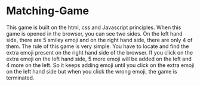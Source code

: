 # Matching-Game
This game is built on the html, css and Javascript principles. When this game is opened in the browser, you can see two sides.
On the left hand side, there are 5 smiley emoji and on the right hand side, there are only 4 of them. The rule of this game is
very simple. You have to locate and find the extra emoji present on the right hand side of the browser. If you click on the extra 
emoji on the left hand side, 5 more emoji will be added on the left and 4 more on the left. So it keeps adding emoji until you 
click on the extra emoji on the left hand side but when you click the wrong emoji, the game is terminated.


